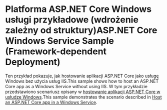 # <a name="aspnet-core-windows-service-sample-framework-dependent-deployment"></a><span data-ttu-id="e103d-101">Platforma ASP.NET Core Windows usługi przykładowe (wdrożenie zależny od struktury)</span><span class="sxs-lookup"><span data-stu-id="e103d-101">ASP.NET Core Windows Service Sample (Framework-dependent Deployment)</span></span>

<span data-ttu-id="e103d-102">Ten przykład pokazuje, jak hostowanie aplikacji ASP.NET Core jako usługę Windows bez użycia usług IIS.</span><span class="sxs-lookup"><span data-stu-id="e103d-102">This sample shows how to host an ASP.NET Core app as a Windows Service without using IIS.</span></span> <span data-ttu-id="e103d-103">W tym przykładzie przedstawiono scenariusz opisany w [hostowanie aplikacji ASP.NET Core w usłudze Windows](https://docs.microsoft.com/aspnet/core/host-and-deploy/windows-service).</span><span class="sxs-lookup"><span data-stu-id="e103d-103">This sample demonstrates the scenario described in [Host an ASP.NET Core app in a Windows Service](https://docs.microsoft.com/aspnet/core/host-and-deploy/windows-service).</span></span>
